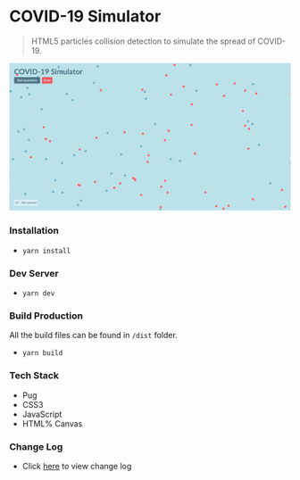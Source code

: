 # COVID-19 Simulator #

> HTML5 particles collision detection to simulate the spread of COVID-19.

![Preview](docs/preview.gif)

### Installation ###

* `yarn install`

### Dev Server ###

* `yarn dev`

### Build Production ###

All the build files can be found in `/dist` folder.

* `yarn build`

### Tech Stack ###

* Pug
* CSS3
* JavaScript
* HTML% Canvas

### Change Log ###
* Click [here](CHANGELOG.md) to view change log
